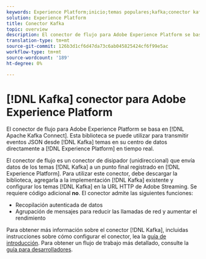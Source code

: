 ```yaml
---
keywords: Experience Platform;inicio;temas populares;kafka;conector kafka;Kafka;
solution: Experience Platform
title: Conector Kafka
topic: overview
description: El conector de flujo para Adobe Experience Platform se basa en Apache Kafka Connect. Esta biblioteca se puede utilizar para transmitir eventos JSON de temas de Kafka en su centro de datos directamente a Experience Platform en tiempo real.
translation-type: tm+mt
source-git-commit: 126b3d1cf6d47da73c6ab045825424cf6f99e5ac
workflow-type: tm+mt
source-wordcount: '189'
ht-degree: 0%

---
```



# [!DNL Kafka] conector para Adobe Experience Platform

El conector de flujo para Adobe Experience Platform se basa en [!DNL Apache Kafka Connect]. Esta biblioteca se puede utilizar para transmitir eventos JSON desde [!DNL Kafka] temas en su centro de datos directamente a [!DNL Experience Platform] en tiempo real.

El conector de flujo es un conector de disipador (unidireccional) que envía datos de los temas [!DNL Kafka] a un punto final registrado en [!DNL Experience Platform]. Para utilizar este conector, debe descargar la biblioteca, agregarla a la implementación [!DNL Kafka] existente y configurar los temas [!DNL Kafka] en la URL HTTP de Adobe Streaming. Se requiere código adicional **no**. El conector admite las siguientes funciones:

- Recopilación autenticada de datos
- Agrupación de mensajes para reducir las llamadas de red y aumentar el rendimiento

Para obtener más información sobre el conector [!DNL Kafka], incluidas instrucciones sobre cómo configurar el conector, lea la [guía de introducción](https://github.com/adobe/experience-platform-streaming-connect). Para obtener un flujo de trabajo más detallado, consulte la [guía para desarrolladores](https://www.adobe.com/go/kafka-connector-developer-guide).